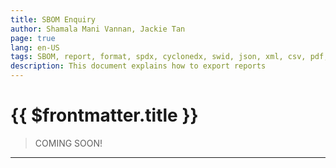 ```yaml
---
title: SBOM Enquiry
author: Shamala Mani Vannan, Jackie Tan
page: true
lang: en-US
tags: SBOM, report, format, spdx, cyclonedx, swid, json, xml, csv, pdf, docx
description: This document explains how to export reports
---
```


<script setup>
import { companyConfig } from '../../../config/companyConfig.js'
</script>

<ClientOnly>

# {{ $frontmatter.title }}

> COMING SOON!

<hr class="thick" />

</ClientOnly>
